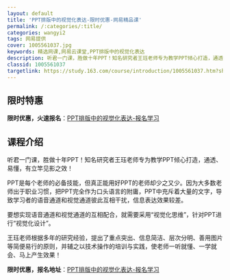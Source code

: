 ```yaml
---
layout: default
title: 'PPT排版中的视觉化表达-限时优惠-网易精品课'
permalink: /:categories/:title/
categories: wangyi2
tags: 网易提供
cover: 1005561037.jpg
keywords: 精选网课,网易云课堂,PPT排版中的视觉化表达
description: 听君一门课，胜做十年PPT！知名研究者王珏老师专为教学PPT倾心打造，通透、易懂，有立竿见影之效！PPT是每个老师的必备
classid: 1005561037
targetlink: https://study.163.com/course/introduction/1005561037.htm?share=1&shareId=1025206652&utm_campaign=share&utm_medium=iphoneShare&utm_source=&utm_u=1025206652
---
```


## 限时特惠

**限时优惠，火速报名**：[PPT排版中的视觉化表达-报名学习](https://study.163.com/course/introduction/1005561037.htm?share=1&shareId=1025206652&utm_campaign=share&utm_medium=iphoneShare&utm_source=&utm_u=1025206652)

## 课程介绍

听君一门课，胜做十年PPT！知名研究者王珏老师专为教学PPT倾心打造，通透、易懂，有立竿见影之效！

PPT是每个老师的必备技能，但真正能用好PPT的老师却少之又少。因为大多数老师出于职业习惯，把PPT完全作为口头语言的附庸，PPT中充斥着大量的文字，导致学习者的语音通道和视觉通道彼此互相干扰，信息表达效果较差。

要想实现语音通道和视觉通道的互相配合，就需要采用“视觉化思维”，针对PPT进行“视觉化设计”。

王珏老师根据多年的研究经验，提出了重点突出、信息简洁、层次分明、善用图片等简便易行的原则，并辅之以技术操作的培训与实践，使老师一听就懂、一学就会、马上产生效果！

**限时优惠，报名地址**：[PPT排版中的视觉化表达-报名学习](https://study.163.com/course/introduction/1005561037.htm?share=1&shareId=1025206652&utm_campaign=share&utm_medium=iphoneShare&utm_source=&utm_u=1025206652)

